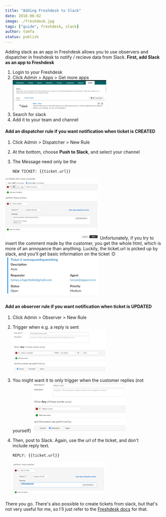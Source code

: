 ```yaml
---
title: "Adding Freshdesk to Slack"
date: 2016-08-02
image: ./freshdesk.jpg
tags: ["guide", freshdesk, slack]
author: tomfa
status: publish
---
```


Adding slack as an app in Freshdesk allows you to use observers and dispatcher in freshdesk to notify / recieve data from Slack. **First, add Slack as an app to Freshdesk**

1.  Login to your Freshdesk
2.  Click Admin > Apps > Get more apps [![Freshdesk observer ](./Screen-Shot-2016-08-02-at-15.27.24-300x98.png)](./Screen-Shot-2016-08-02-at-15.27.24.png)
3.  Search for slack
4.  Add it to your team and channel

#### **Add an dispatcher rule if you want notification when ticket is CREATED**

1.  Click Admin > Dispatcher > New Rule
2.  At the bottom, choose **Push to Slack**, and select your channel
3.  The Message need only be the
    
    ```
    NEW TICKET: {{ticket.url}}
    ```
    

[![Freshdesk observer post to slack](./Screen-Shot-2016-08-02-at-15.31.05-300x197.png)](./Screen-Shot-2016-08-02-at-15.31.05.png) Unfortunately, if you try to insert the comment made by the customer, you get the whole html, which is more of an annoyance than anything. Luckily, the ticket.url is picked up by slack, and you'll get basic information on the ticket :D [![Slack showing freshdesk ticket](./Screen-Shot-2016-08-02-at-16.10.56-300x128.png)](./Screen-Shot-2016-08-02-at-16.10.56.png)

#### Add an observer rule if you want notification when ticket is UPDATED

1.  Click Admin > Observer > New Rule
2.  Trigger when e.g. a reply is sent [![Freshdesk observver](./Screen-Shot-2016-08-02-at-15.25.44-300x136.png)](./Screen-Shot-2016-08-02-at-15.25.44.png)
3.  You might want it to only trigger when the customer replies (not yourself) [![Freshdesk reply is sent](./Screen-Shot-2016-08-02-at-16.13.33-300x158.png)](./Screen-Shot-2016-08-02-at-16.13.33.png)
4.  Then, post to Slack. Again, use the url of the ticket, and don't include reply text.
    
    ```
    REPLY: {{ticket.url}}
    ```
    
    [![Freshdesk slack observer](./Screen-Shot-2016-08-02-at-16.15.34-300x108.png)](./Screen-Shot-2016-08-02-at-16.15.34.png)

There you go. There's also possible to create tickets from slack, but that's not very useful for me, so I'll just refer to the [Freshdesk docs](https://support.freshdesk.com/support/solutions/articles/206103-the-slack-app) for that.
